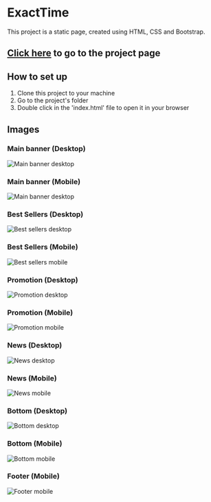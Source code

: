 # ExactTime

This project is a static page, created using HTML, CSS and Bootstrap.

## [Click here](https://exact-time-fronchak-projects.vercel.app) to go to the project page

## How to set up
1. Clone this project to your machine
2. Go to the project's folder
3. Double click in the 'index.html' file to open it in your browser

## Images

### Main banner (Desktop)
![Main banner desktop](assets/prints/main-banner-desktop.png)

### Main banner (Mobile)
![Main banner desktop](assets/prints/main-banner-mobile.png)

### Best Sellers (Desktop)
![Best sellers desktop](assets/prints/best-sellers-desktop.png)

### Best Sellers (Mobile)
![Best sellers mobile](assets/prints/best-sellers-mobile.png)

### Promotion (Desktop)
![Promotion desktop](assets/prints/destaque-desktop.png)

### Promotion (Mobile)
![Promotion mobile](assets/prints/destaque-mobile.png)

### News (Desktop)
![News desktop](assets/prints/news-desktop.png)

### News (Mobile)
![News mobile](assets/prints/news-mobile.png)

### Bottom (Desktop)
![Bottom desktop](assets/prints/bottom-desktop.png)

### Bottom (Mobile)
![Bottom mobile](assets/prints/bottom-mobile.png)

### Footer (Mobile)
![Footer mobile](assets/prints/footer-mobile.png)